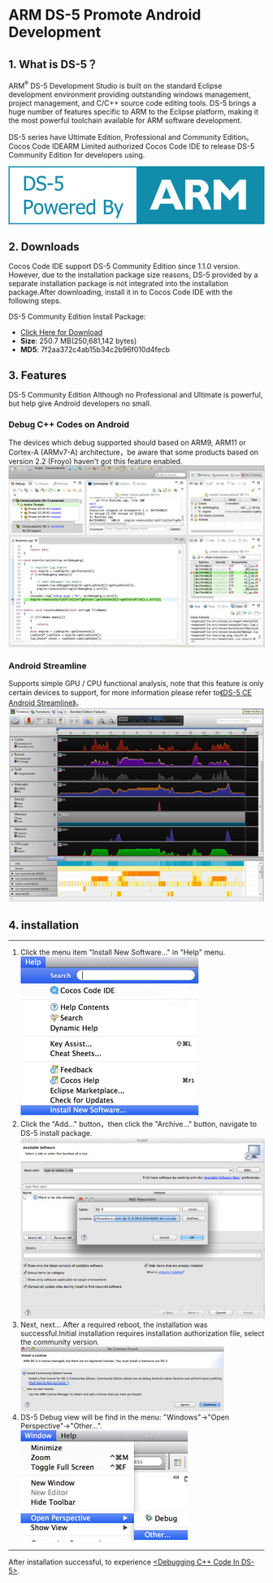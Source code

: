 # ARM DS-5 Promote Android Development

## 1. What is DS-5？
ARM<sup>®</sup> DS-5 Development Studio is built on the standard Eclipse development environment providing outstanding windows management, project management, and C/C++ source code editing tools. DS-5 brings a huge number of features specific to ARM to the Eclipse platform, making it the most powerful toolchain available for ARM software development.

DS-5 series have Ultimate Edition, Professional and Community Edition。Cocos Code IDEARM Limited authorized Cocos Code IDE to release DS-5 Community Edition for developers using.

[![](./res/arm-logo.png)](http://ds.arm.com/ds-5-community-edition/)

## 2. Downloads
Cocos Code IDE support DS-5 Community Edition since 1.1.0 version. However, due to the installation package size reasons, DS-5 provided by a separate installation package is not integrated into the installation package.After downloading, install it in to Cocos Code IDE with the following steps.

DS-5 Community Edition Install Package:  
-  [Click Here for Download](http://www.cocos2d-x.org/filedown/arm-ds-5-5.20.0.20141022-for-cci.zip)  
- __Size__: 250.7 MB(250,681,142 bytes)  
- __MD5__: 7f2aa372c4ab15b34c2b96f010d4fecb  

## 3. Features
DS-5 Community Edition Although no Professional and Ultimate is powerful, but help give Android developers no small.

### Debug C++ Codes on Android
The devices which debug supported should based on ARM9, ARM11 or Cortex-A (ARMv7-A) architecture，be aware that some products based on version 2.2 (Froyo) haven't got this feature enabled.  
![](./res/ds-5-debug-feature.jpg)

### Android Streamline
Supports simple GPU / CPU functional analysis, note that this feature is only certain devices to support, for more information please refer to[《DS-5 CE Android Streamline》](http://ds.arm.com/developer-resources/tutorials/android-performance-analysis-streamline-tutorial/)。  
![](./res/ds-5-streamline-feature.jpg)

## 4. installation

--------
1. Click the menu item "Install New Software..." in "Help" menu.  
![](./res/install-new-software.jpg)
2. Click the "Add..." button，then click the "Archive..." button, navigate to DS-5 install package.  
![](./res/locate-archive.jpg)
3. Next, next... After a required reboot, the installation was successful.Initial installation requires installation authorization file, select the community version.  
![](./res/ds-5-ask-license.jpg)
4. DS-5 Debug view will be find in the menu: "Windows"->"Open Perspective"->"Other...".  
![](./res/open-ds-5.jpg)

--------
After installation successful, to experience [<Debugging C++ Code In DS-5>](./debug-with-ds-5/en.md).
